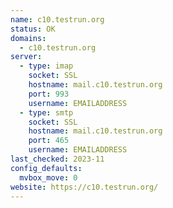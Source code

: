 ```yaml
---
name: c10.testrun.org
status: OK
domains: 
  - c10.testrun.org
server:
  - type: imap
    socket: SSL
    hostname: mail.c10.testrun.org
    port: 993
    username: EMAILADDRESS
  - type: smtp
    socket: SSL
    hostname: mail.c10.testrun.org
    port: 465
    username: EMAILADDRESS
last_checked: 2023-11
config_defaults:
  mvbox_move: 0
website: https://c10.testrun.org/
---
```

